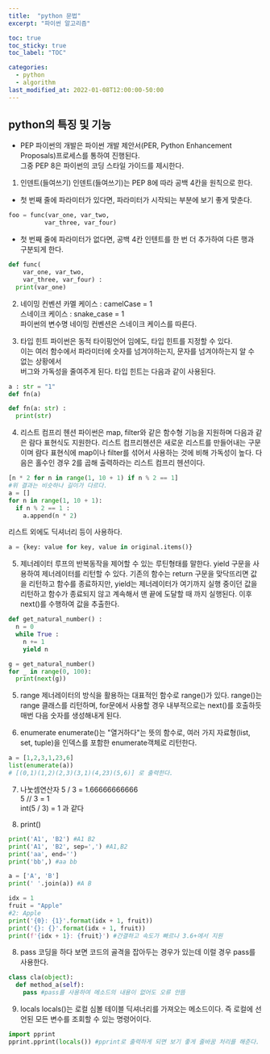 ```yaml
---
title:  "python 문법"
excerpt: "파이썬 알고리즘"

toc: true
toc_sticky: true
toc_label: "TOC"

categories:
  - python
  - algorithm
last_modified_at: 2022-01-08T12:00:00-50:00
---
```


## python의 특징 및 기능
* PEP
파이썬의 개발은 파이썬 개발 제안서(PER, Python Enhancement Proposals)프로세스를 통하여 진행된다.  
그중 PEP 8은 파이썬의 코딩 스타일 가이드를 제시한다.  

1. 인덴트(들여쓰기)
인덴트(들여쓰기)는 PEP 8에 따라 공백 4칸을 원칙으로 한다.

* 첫 번째 줄에 파라미터가 있다면, 파라미터가 시작되는 부분에 보기 좋게 맞춘다.
```python
foo = func(var_one, var_two,
          var_three, var_four)
```
* 첫 번째 줄에 파라미터가 없다면, 공백 4칸 인텐트를 한 번 더 추가하여 다른 행과 구분되게 한다.  
```python
def func(
    var_one, var_two,
    var_three, var_four) :
  print(var_one)
```

2. 네이밍 컨벤션
카멜 케이스 : camelCase = 1  
스네이크 케이스 : snake_case = 1  
파이썬의 변수명 네이밍 컨벤션은 스네이크 케이스를 따른다.

3. 타입 힌트
파이썬은 동적 타이핑언어 임에도, 타입 힌트를 지정할 수 있다.  
이는 여러 함수에서 파라미터에 숫자를 넘겨야하는지, 문자를 넘겨야하는지 알 수 없는 상황에서  
버그와 가독성을 줄여주게 된다. 타입 힌트는 다음과 같이 사용된다.

```python
a : str = "1"
def fn(a)

def fn(a: str) :
  print(str)
```

4. 리스트 컴프리 헨션
파이썬은 map, filter와 같은 함수형 기능을 지원하며 다음과 같은 람다 표현식도 지원한다.
리스트 컴프리헨션은 새로운 리스트를 만들어내는 구문이며 람다 표현식에 map이나 filter를 섞어서 사용하는 것에 비해 가독성이 높다.
다음은 홀수인 경우 2를 곱해 출력하라는 리스트 컴프리 헨션이다.

```python
[n * 2 for n in range(1, 10 + 1) if n % 2 == 1]
#위 결과는 비슷하나 길이가 다르다.
a = []
for n in range(1, 10 + 1):
  if n % 2 == 1 :
    a.append(n * 2)
```

리스트 외에도 딕셔너리 등이 사용하다.

```python
a = {key: value for key, value in original.items()}
```

5. 제너레이터
루프의 반복동작을 제어할 수 있는 루틴형태를 말한다.
yield 구문을 사용하여 제너레이터를 리턴할 수 있다.
기존의 함수는 return 구문을 맞닥뜨리면 값을 리턴하고 함수를 종료하지만, yield는 제너레이터가 여기까지 실행 중이던 값을 리턴하고 함수가 종료되지 않고 계속해서 맨 끝에 도달할 때 까지 실행된다. 이후 next()를 수행하여 값을 추출한다.

```python
def get_natural_number() :
  n = 0
  while True :
    n += 1
    yield n

g = get_natural_number()
for _ in range(0, 100):
  print(next(g))
```

5. range
제너레이터의 방식을 활용하는 대표적인 함수로 range()가 있다. range()는 range 클래스를 리턴하며, for문에서 사용할 경우 내부적으로는 next()를 호출하듯 매번 다음 숫자를 생성해내게 된다. 

6. enumerate
enumerate()는 "열거하다"는 뜻의 함수로, 여러 가지 자료형(list, set, tuple)을 인덱스를 포함한 enumerate객체로 리턴한다.  
```python
a = [1,2,3,1,23,6]
list(enumerate(a))
# [(0,1)(1,2)(2,3)(3,1)(4,23)(5,6)] 로 출력한다.
```
 
7. 나눗셈연산자
5 / 3 = 1.66666666666  
5 // 3 = 1  
int(5 / 3) = 1 과 같다

8. print()
```python
print('A1', 'B2') #A1 B2
print('A1', 'B2', sep=',') #A1,B2
print('aa', end='')
print('bb',) #aa bb

a = ['A', 'B']
print(' '.join(a)) #A B

idx = 1
fruit = "Apple"
#2: Apple
print('{0}: {1}'.format(idx + 1, fruit))
print('{}: {}'.format(idx + 1, fruit))
print(f'{idx + 1}: {fruit}') #간결하고 속도가 빠르나 3.6+에서 지원
```

8. pass
코딩을 하다 보면 코드의 골격을 잡아두는 경우가 있는데 이럴 경우 pass를 사용한다.
```python
class cla(object):
  def method_a(self):
    pass #pass를 사용하여 메소드의 내용이 없어도 오류 안뜸
```

9. locals
locals()는 로컬 심볼 테이블 딕셔너리를 가져오는 메소드이다. 즉 로컬에 선언된 모든 변수를 조회할 수 있는 명령어이다.
```python
import pprint
pprint.pprint(locals()) #pprint로 출력하게 되면 보기 좋게 줄바꿈 처리를 해준다.
```

